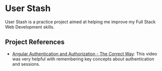 # User Stash
User Stash is a practice project aimed at helping me improve my Full Stack Web Development skills.

## Project References
- [Angular Authentication and Authorization - The Correct Way](https://www.youtube.com/watch?v=R8a8ituFkls):
This video was very helpful with remembering key concepts about authentication and sessions.
